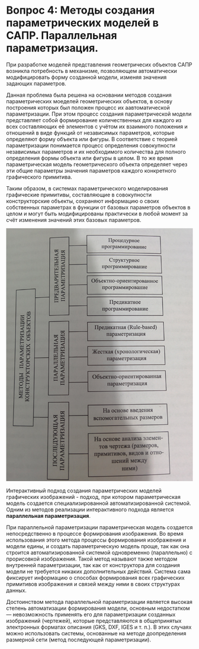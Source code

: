 # Вопрос 4: Методы создания параметрических моделей в САПР. Параллельная параметризация.

При разработке моделей представления геометричесих объектов САПР возникла потребность в механизме, позволяющем автоматически модифицировать форму созданной модели, изменяя значения задающих параметров.

Данная проблема была решена на основании методов создания параметрических моеделей геометрических объектов, в основу построения которых был положен процесс их аавтоматической параметризации. При этом процесс создания параметрической модели представляет собой формирование количественных для каждого из всех составляющих её элементов с учётом их взаимного положения и отношений в виде функций от независимых параметров, которые определяют форму объекта или фигуры. В соответствие с теорией параметризации понимается процесс определения совокупности независимых параметров и их необходимого количества для полного определения формы объекта или фигуры в целом. В то же время параметрическая модель геометрического объекта определяет через эти общие параметры значения параметров каждого конкретного графического примитива.

Таким образом, в системах параметрического моделирования графические примитивы, составляющие в совокупности конструкторские объекты, сохраняют информацию о своих собственных параметрах в функции от базовых параметров объектов в целом и могут быть модифицированы практически в любой момент за счёт изменения значений этих базовых параметров.

![Методы создания параметрических моделей](../resources/imgs/3/pic.jpg)

Интерактивный подход создания параметрических моделей графических изображений - подход, при котором параметрическая модель создается специализированной автоматизированной системой.  
Одним из методов реализации интерактивного подхода является **параллельная параметризация**.  

При параллельной параметризации параметрическая модель создается непосредственно в процессе формирования изображения. Во время использования этого метода процессы формирования изображения и модели едины, и создать параметрическую модель проще, так как она строится автоматизированной системой одновременно (параллельно) с прорисовкой изображения. Такой метод называют также методом внутренней параметризации, так как от конструктора для создания модели не требуется никаких дополнительных действий. Система сама фиксирует информацию о способах формирования всех графических примитивов изображения и связей между ними в своих структурах данных.

Достоинством метода параллельной параметризации является высокая степень автоматизации формирования модели, основным недостатком — невозможность применять его для параметризации созданных изображений (чертежей), которые представляются в общепринятых электронных форматах описания (GKS, DXF, IGES и т. п.). В этих случаях можно использовать системы, основанные на методе доопределения размерной сети (метод последующей параметризации).

